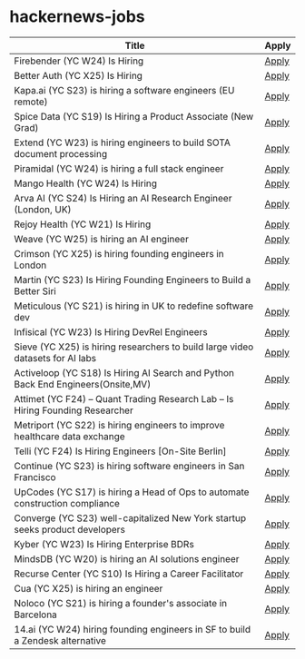 # hackernews-jobs

<!-- table start -->

| Title | Apply |
|-------|-----|
| Firebender (YC W24) Is Hiring | [Apply](https://www.ycombinator.com/companies/firebender/jobs/yisDXr5-founding-engineer-generalist) |
| Better Auth (YC X25) Is Hiring | [Apply](https://www.ycombinator.com/companies/better-auth/jobs/N0CtN58-staff-engineer) |
| Kapa.ai (YC S23) is hiring a software engineers (EU remote) | [Apply](https://www.ycombinator.com/companies/kapa-ai/jobs/JPE2ofG-software-engineer-full-stack) |
| Spice Data (YC S19) Is Hiring a Product Associate (New Grad) | [Apply](https://www.ycombinator.com/companies/spice-data/jobs/RJz1peY-product-associate-new-grad) |
| Extend (YC W23) is hiring engineers to build SOTA document processing | [Apply](https://jobs.ashbyhq.com/extend) |
| Piramidal (YC W24) is hiring a full stack engineer | [Apply](https://www.ycombinator.com/companies/piramidal/jobs/JfeI3uE-full-stack-engineer) |
| Mango Health (YC W24) Is Hiring | [Apply](https://www.ycombinator.com/companies/mango-health/jobs/3bjIHus-founding-engineer) |
| Arva AI (YC S24) Is Hiring an AI Research Engineer (London, UK) | [Apply](https://www.arva.ai/careers/ai-research-engineer) |
| Rejoy Health (YC W21) Is Hiring | [Apply](https://www.ycombinator.com/companies/rejoy-health/jobs/DCsxNgv-software-engineer) |
| Weave (YC W25) is hiring an AI engineer | [Apply](https://www.ycombinator.com/companies/weave-3/jobs/SqFnIFE-founding-ai-engineer) |
| Crimson (YC X25) is hiring founding engineers in London | [Apply](https://www.ycombinator.com/companies/crimson/jobs/kCikzj1-founding-engineer-full-stack) |
| Martin (YC S23) Is Hiring Founding Engineers to Build a Better Siri | [Apply](https://www.ycombinator.com/companies/martin/jobs/) |
| Meticulous (YC S21) is hiring in UK to redefine software dev | [Apply](https://tinyurl.com/join-meticulous) |
| Infisical (YC W23) Is Hiring DevRel Engineers | [Apply](https://www.ycombinator.com/companies/infisical/jobs/qCrLiJb-developer-relations) |
| Sieve (YC X25) is hiring researchers to build large video datasets for AI labs | [Apply](https://sievedata.com/about/jobs) |
| Activeloop (YC S18) Is Hiring AI Search and Python Back End Engineers(Onsite,MV) | [Apply](https://careers.activeloop.ai/) |
| Attimet (YC F24) – Quant Trading Research Lab – Is Hiring Founding Researcher | [Apply](https://www.ycombinator.com/companies/attimet/jobs/6LaQIc5-founding-researcher-quant) |
| Metriport (YC S22) is hiring engineers to improve healthcare data exchange | [Apply](https://www.ycombinator.com/companies/metriport/jobs/Rn2Je8M-software-engineer) |
| Telli (YC F24) Is Hiring Engineers [On-Site Berlin] | [Apply](https://hi.telli.com/join-us) |
| Continue (YC S23) is hiring software engineers in San Francisco | [Apply](https://www.ycombinator.com/companies/continue/jobs) |
| UpCodes (YC S17) is hiring a Head of Ops to automate construction compliance | [Apply](https://up.codes/careers?utm_source=HN) |
| Converge (YC S23) well-capitalized New York startup seeks product developers | [Apply](https://www.runconverge.com/careers) |
| Kyber (YC W23) Is Hiring Enterprise BDRs | [Apply](https://www.ycombinator.com/companies/kyber/jobs/F1XERLm-enterprise-business-development-representative) |
| MindsDB (YC W20) is hiring an AI solutions engineer | [Apply](https://job-boards.greenhouse.io/mindsdb/jobs/4770283007) |
| Recurse Center (YC S10) Is Hiring a Career Facilitator | [Apply](https://recurse.notion.site/Career-Facilitator-22300db231b580ba9190df9d5e480080) |
| Cua (YC X25) is hiring an engineer | [Apply](https://www.ycombinator.com/companies/cua/jobs/dIskIB1-founding-engineer-cua-yc-x25) |
| Noloco (YC S21) is hiring a founder's associate in Barcelona | [Apply](https://www.ycombinator.com/companies/noloco/jobs/K7q02eV-founders-associate) |
| 14.ai (YC W24) hiring founding engineers in SF to build a Zendesk alternative | [Apply](https://14.ai/careers) |

<!-- table end -->
